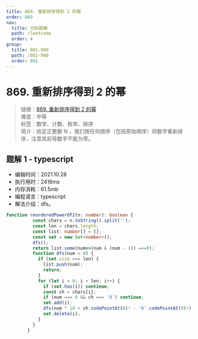 ```yaml
---
title: 869. 重新排序得到 2 的幂
order: 869
nav:
  title: 力扣题解
  path: /leetcode
  order: 4
group:
  title: 801-900
  path: /801-900
  order: 801
---
```


# 869. 重新排序得到 2 的幂
    
> 链接：[869. 重新排序得到 2 的幂](https://leetcode-cn.com/problems/reordered-power-of-2/)  
> 难度：中等  
> 标签：数学、计数、枚举、排序  
> 简介：给定正整数 N ，我们按任何顺序（包括原始顺序）将数字重新排序，注意其前导数字不能为零。
      
## 题解 1 - typescript
- 编辑时间：2021.10.28
- 执行用时：2416ms
- 内存消耗：61.5mb
- 编程语言：typescript
- 解法介绍：dfs。
```typescript
function reorderedPowerOf2(n: number): boolean {
          const chars = n.toString().split('');
          const len = chars.length;
          const list: number[] = [];
          const set = new Set<number>();
          dfs();
          return list.some(num=>(num & (num - 1)) ===0);
          function dfs(num = 0) {
            if (set.size === len) {
              list.push(num);
              return;
            }
            for (let i = 0; i < len; i++) {
              if (set.has(i)) continue;
              const ch = chars[i];
              if (num === 0 && ch === '0') continue;
              set.add(i);
              dfs(num * 10 + ch.codePointAt(0)! - '0'.codePointAt(0)!);
              set.delete(i);
            }
          }
        }
```

      